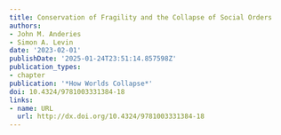 ```yaml
---
title: Conservation of Fragility and the Collapse of Social Orders
authors:
- John M. Anderies
- Simon A. Levin
date: '2023-02-01'
publishDate: '2025-01-24T23:51:14.857598Z'
publication_types:
- chapter
publication: '*How Worlds Collapse*'
doi: 10.4324/9781003331384-18
links:
- name: URL
  url: http://dx.doi.org/10.4324/9781003331384-18
---
```

